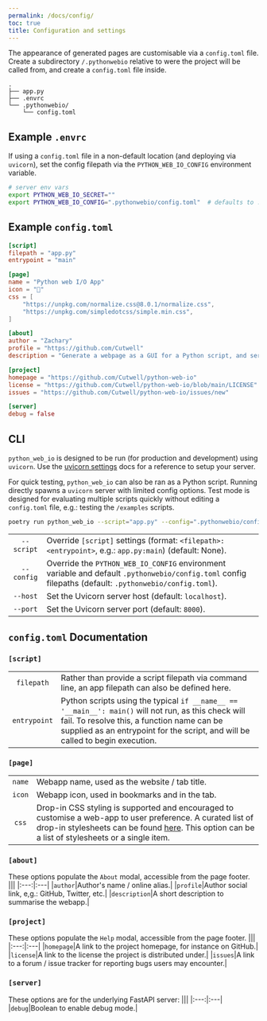 ```yaml
---
permalink: /docs/config/
toc: true
title: Configuration and settings
---
```


The appearance of generated pages are customisable via a `config.toml` file.
Create a subdirectory `/.pythonwebio` relative to were the project will be called from, and create a `config.toml` file inside.
```
.
├── app.py
├── .envrc
└── .pythonwebio/
    └── config.toml
```

## Example `.envrc`

If using a `config.toml` file in a non-default location (and deploying via `uvicorn`), set the config filepath via the `PYTHON_WEB_IO_CONFIG` environment variable. 

```bash
# server env vars
export PYTHON_WEB_IO_SECRET=""
export PYTHON_WEB_IO_CONFIG=".pythonwebio/config.toml" 	# defaults to .pythonwebio/config.toml if not set
```

## Example `config.toml`

```TOML
[script]
filepath = "app.py"
entrypoint = "main"

[page]
name = "Python web I/O App"
icon = "🎯"
css = [
    "https://unpkg.com/normalize.css@8.0.1/normalize.css",
    "https://unpkg.com/simpledotcss/simple.min.css",
]

[about]
author = "Zachary"
profile = "https://github.com/Cutwell"
description = "Generate a webpage as a GUI for a Python script, and serve from anywhere."

[project]
homepage = "https://github.com/Cutwell/python-web-io"
license = "https://github.com/Cutwell/python-web-io/blob/main/LICENSE"
issues = "https://github.com/Cutwell/python-web-io/issues/new"

[server]
debug = false
```

## CLI

`python_web_io` is designed to be run (for production and development) using `uvicorn`. Use the [uvicorn settings](https://www.uvicorn.org/settings/) docs for a reference to setup your server.

For quick testing, `python_web_io` can also be ran as a Python script. Running directly spawns a `uvicorn` server with limited config options. Test mode is designed for evaluating multiple scripts quickly without editing a `config.toml` file, e.g.: testing the `/examples` scripts.

```bash
poetry run python_web_io --script="app.py" --config=".pythonwebio/config.toml" --host="localhost" --port=8000
```

|||
|:---:|:---|
|`--script`|Override `[script]` settings (format: `<filepath>:<entrypoint>`, e.g.: `app.py:main`) (default: None).|
|`--config`|Override the `PYTHON_WEB_IO_CONFIG` environment variable and default `.pythonwebio/config.toml` config filepaths (default: `.pythonwebio/config.toml`).|
|`--host`|Set the Uvicorn server host (default: `localhost`).|
|`--port`|Set the Uvicorn server port (default: `8000`).|

## `config.toml` Documentation

### `[script]`

|||
|:---:|:---|
|`filepath`|Rather than provide a script filepath via command line, an app filepath can also be defined here.|
|`entrypoint`|Python scripts using the typical `if __name__ == '__main__': main()` will not run, as this check will fail. To resolve this, a function name can be supplied as an entrypoint for the script, and will be called to begin execution.|

### `[page]`

|||
|:---:|:---|
|`name`|Webapp name, used as the website / tab title.|
|`icon`|Webapp icon, used in bookmarks and in the tab.|
|`css`|Drop-in CSS styling is supported and encouraged to customise a web-app to user preference. A curated list of drop-in stylesheets can be found [here](https://github.com/sw-yx/spark-joy/blob/master/README.md#drop-in-css-frameworks). This option can be a list of stylesheets or a single item.|

### `[about]`

These options populate the `About` modal, accessible from the page footer.
|||
|:---:|:---|
|`author`|Author's name / online alias.|
|`profile`|Author social link, e,g.: GitHub, Twitter, etc.|
|`description`|A short description to summarise the webapp.|

### `[project]`

These options populate the `Help` modal, accessible from the page footer.
|||
|:---:|:---|
|`homepage`|A link to the project homepage, for instance on GitHub.|
|`license`|A link to the license the project is distributed under.|
|`issues`|A link to a forum / issue tracker for reporting bugs users may encounter.|

### `[server]`

These options are for the underlying FastAPI server:
|||
|:---:|:---|
|`debug`|Boolean to enable debug mode.|
